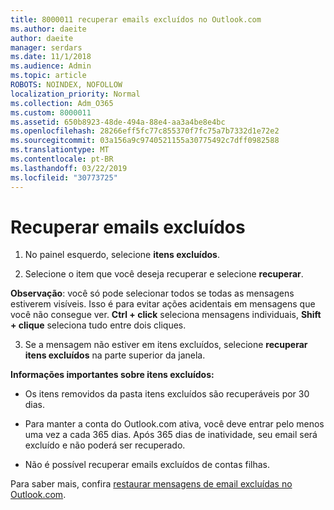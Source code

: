 ```yaml
---
title: 8000011 recuperar emails excluídos no Outlook.com
ms.author: daeite
author: daeite
manager: serdars
ms.date: 11/1/2018
ms.audience: Admin
ms.topic: article
ROBOTS: NOINDEX, NOFOLLOW
localization_priority: Normal
ms.collection: Adm_O365
ms.custom: 8000011
ms.assetid: 650b8923-48de-494a-88e4-aa3a4be8e4bc
ms.openlocfilehash: 28266eff5fc77c855370f7fc75a7b7332d1e72e2
ms.sourcegitcommit: 03a156a9c9740521155a30775492c7dff0982588
ms.translationtype: MT
ms.contentlocale: pt-BR
ms.lasthandoff: 03/22/2019
ms.locfileid: "30773725"
---
```

# <a name="recover-deleted-email"></a>Recuperar emails excluídos

1. No painel esquerdo, selecione **itens excluídos**. 
    
2. Selecione o item que você deseja recuperar e selecione **recuperar**. 
  
 **Observação**: você só pode selecionar todos se todas as mensagens estiverem visíveis. Isso é para evitar ações acidentais em mensagens que você não consegue ver. **Ctrl + click** seleciona mensagens individuais, **Shift + clique** seleciona tudo entre dois cliques. 
    
3. Se a mensagem não estiver em itens excluídos, selecione **recuperar itens excluídos** na parte superior da janela. 
    
 **Informações importantes sobre itens excluídos:**
  
- Os itens removidos da pasta itens excluídos são recuperáveis por 30 dias.
    
- Para manter a conta do Outlook.com ativa, você deve entrar pelo menos uma vez a cada 365 dias. Após 365 dias de inatividade, seu email será excluído e não poderá ser recuperado.
    
- Não é possível recuperar emails excluídos de contas filhas.
    
Para saber mais, confira [restaurar mensagens de email excluídas no Outlook.com](https://go.microsoft.com/fwlink/p/?linkid=873117).
  


